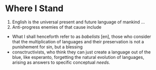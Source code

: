 Where I Stand
===


1. English is the universal present and future language of mankind
...
2. Anti-progress enemies of that cause include

* What I shall henceforth refer to as *babelists* [en], those who consider that the multiplication of languages and their preservation is not a punishement for sin, but a blessing
* consctructivists, who think they can just create a language out of the blue, like esperanto, forgetting the natural evolution of languages, arising as answers to specific conceptual *needs*.


